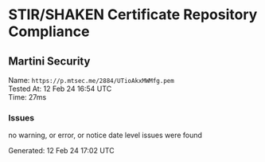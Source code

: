 # STIR/SHAKEN Certificate Repository Compliance

## Martini Security

Name: `https://p.mtsec.me/2884/UTioAkxMWMfg.pem`\
Tested At: 12 Feb 24 16:54 UTC\
Time: 27ms

### Issues

no warning, or error, or notice date level issues were found

Generated: 12 Feb 24 17:02 UTC